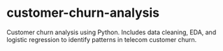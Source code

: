 # customer-churn-analysis
Customer churn analysis using Python. Includes data cleaning, EDA, and logistic regression to identify patterns in telecom customer churn.
